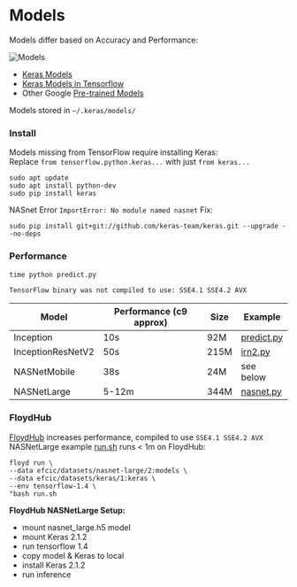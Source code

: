 # Models

Models differ based on Accuracy and Performance:

![Models](https://github.com/EN10/KerasInception/raw/master/images/Models.jpg)

* [Keras Models](https://keras.io/applications)   
* [Keras Models in Tensorflow](https://www.tensorflow.org/api_docs/python/tf/keras/applications)
* Other Google [Pre-trained Models](https://github.com/tensorflow/models/tree/master/research/slim#pre-trained-models)

Models stored in `~/.keras/models/`

### Install

Models missing from TensorFlow require installing Keras:   
Replace `from tensorflow.python.keras...` with just `from keras...`

    sudo apt update 
    sudo apt install python-dev 
    sudo pip install keras

NASnet Error `ImportError: No module named nasnet` Fix: 

    sudo pip install git+git://github.com/keras-team/keras.git --upgrade --no-deps

### Performance

    time python predict.py

`TensorFlow binary was not compiled to use: SSE4.1 SSE4.2 AVX`

| Model | Performance (c9 approx) | Size | Example |
| ------------- | ------------- | ------------- | ------------- |
| Inception  | 10s | 92M | [predict.py](https://github.com/EN10/KerasInception/blob/master/predict.py) |
| InceptionResNetV2  | 50s  | 215M | [irn2.py](https://github.com/EN10/KerasInception/blob/master/models/irn2.py) |
| NASNetMobile  | 38s  | 24M | see below |
| NASNetLarge  | 5-12m | 344M | [nasnet.py](https://github.com/EN10/KerasInception/blob/master/models/nasnet.py) |

### FloydHub

[FloydHub](https://github.com/EN10/FloydHub) increases performance, compiled to use `SSE4.1 SSE4.2 AVX`     
NASNetLarge example [run.sh](https://github.com/EN10/KerasInception/blob/master/models/run.sh) runs < 1m on FloydHub:   

    floyd run \
    --data efcic/datasets/nasnet-large/2:models \
    --data efcic/datasets/keras/1:keras \
    --env tensorflow-1.4 \
    "bash run.sh
    
**FloydHub NASNetLarge Setup:**

* mount nasnet_large.h5 model
* mount Keras 2.1.2
* run tensorflow 1.4
* copy model & Keras to local
* install Keras 2.1.2
* run inference